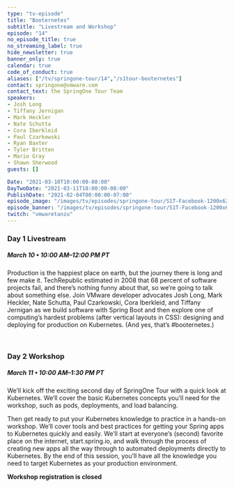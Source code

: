 ```yaml
---
type: "tv-episode"
title: "Booternetes"
subtitle: "Livestream and Workshop"
episode: "14"
no_episode_title: true
no_streaming_label: true
hide_newsletter: true
banner_only: true
calendar: true
code_of_conduct: true
aliases: ["/tv/springone-tour/14","/s1tour-booternetes"]
contact: springone@vmware.com
contact_text: the SpringOne Tour Team
speakers:
- Josh Long
- Tiffany Jernigan
- Mark Heckler
- Nate Schutta
- Cora Iberkleid
- Paul Czarkowski
- Ryan Baxter
- Tyler Britten
- Mario Gray
- Shawn Sherwood
guests: []

Date: "2021-03-10T10:00:00-08:00"
DayTwoDate: "2021-03-11T10:00:00-08:00"
PublishDate: "2021-02-04T00:00:00-07:00"
episode_image: "/images/tv/episodes/springone-tour/S1T-Facebook-1200x628-March.png"
episode_banner: "/images/tv/episodes/springone-tour/S1T-Facebook-1200x628-March.png"
twitch: "vmwaretanzu"
---
```



### Day 1 Livestream

<div class='flex align-items-center'>
	<h5>March 10 &bullet; 10:00 AM&ndash;12:00 PM PT
	<!-- <strong><a class='ml-3 lightbox' href='#day-1-reminder'><i class='fa fa-calendar-check mr-1'></i>Add to calendar</a></strong> --></h5>
</div>

Production is the happiest place on earth, but the journey there is long and few make it. TechRepublic estimated in 2008 that 68 percent of software projects fail, and there’s nothing funny about that, so we’re going to talk about something else. Join VMware developer advocates Josh Long, Mark Heckler, Nate Schutta, Paul Czarkowski, Cora Iberkleid, and Tiffany Jernigan as we build software with Spring Boot and then explore one of computing’s hardest problems (after vertical layouts in CSS): designing and deploying for production on Kubernetes. (And yes, that’s #booternetes.)

<!-- <a class='btn mt-2' href='https://www.twitch.tv/vmwaretanzu'>Watch Day 1 on Twitch</a> -->

<!-- <div id='day-1-reminder' class='p-5' style='display: none'>
	<h3 class='-text-white mb-3 text-center'>Add to calendar</h3>
  <div class='flex jc-between'>
      <script type="text/javascript">
          cal_single = ics();
          cal_single.addEvent('Booternetes Day 1 on Twitch', 'https://www.twitch.tv/vmwaretanzu', 'Twitch', '03/10/2021 10:00 am PST', '03/10/2021 12:00 pm PST');
      </script>
      <a href="#"
         onclick="javascript:cal_single.download('Booternetes Day 1 on Twitch')"
         class='btn mr-2 mb-2'>Outlook/iCal</a> <a
          href="https://www.google.com/calendar/render?action=TEMPLATE&text=Booternetes+Day+1+on+Twitch&details=https%3A%2F%2Fwww.twitch.tv%2Fvmwaretanzu&location=Twitch&dates=20210310T180000Z%2F20210310T200000Z"
          class='btn mb-2'>Google Calendar</a>
  </div>
</div> -->
<br>


### Day 2 Workshop

##### March 11 &bullet; 10:00 AM&ndash;1:30 PM PT

We’ll kick off the exciting second day of SpringOne Tour with a quick look at Kubernetes. We’ll cover the basic Kubernetes concepts you’ll need for the workshop, such as pods, deployments, and load balancing.

Then get ready to put your Kubernetes knowledge to practice in a hands-on workshop. We’ll cover tools and best practices for getting your Spring apps to Kubernetes quickly and easily. We’ll start at everyone’s (second) favorite place on the internet, start.spring.io, and walk through the process of creating new apps all the way through to automated deployments directly to Kubernetes. By the end of this session, you’ll have all the knowledge you need to target Kubernetes as your production environment.

<strong>Workshop registration is closed</strong>

<!-- <a class='btn mt-2 lightbox' href='#register'>Register for Workshop</a> -->

<!-- <div id="register" class='p-5' style="display:none">
	<h3 class='-text-white mb-3 hide'>Register</h3>
	<script src="https://connect.tanzu.vmware.com/js/forms2/js/forms2.min.js"></script>
	<form id="mktoForm_8081"></form>
	<script>
	  MktoForms2.setOptions({formXDPath : "/rs/pivotal/images/marketo-xdframe-relative.html"});
	  MktoForms2.loadForm("https://connect.tanzu.vmware.com", "625-IUJ-009", 8081, function(form){
			form.onSuccess(function(values, followUpUrl) {
				form.getFormElem().hide();
				$('.hide').hide();
				$('.confirmation').show();
				return false;
			});
	  });
	</script>
	<div class='confirmation' style="display:none">
		<h3 class="-text-white mt-0">Thank you!</h3>
		<p>Join us on March 11 using this link:<br/> <span class='-text-white zoom-link'>https://VMware.zoom.us/j/91830717008?pwd=NjBpbXBKREJDZWV2ZUovZ1ovTGlNQT09</span></p>
		<p>
			<strong>Add this workshop to your calendar:</strong>
			<br/>
			<strong>
	      <script type="text/javascript">
	          cal_single2 = ics();
	          cal_single2.addEvent('Booternetes Day 2 Workshop', 'https://VMware.zoom.us/j/91830717008?pwd=NjBpbXBKREJDZWV2ZUovZ1ovTGlNQT09', 'Zoom', '03/11/2021 10:00 am PST', '03/11/2021 1:30 pm PST');
	      </script>
				<a href="#" onclick="javascript:cal_single2.download('Booternetes Day 2 Workshop')">Outlook/iCal</a>
	      &nbsp;&bullet;&nbsp;
	      <a href="https://www.google.com/calendar/render?action=TEMPLATE&text=Booternetes+Day+2+Workshop&details=https%3A%2F%2FVMware.zoom.us%2Fj%2F91830717008%3Fpwd%3DNjBpbXBKREJDZWV2ZUovZ1ovTGlNQT09&location=Zoom&dates=20210311T180000Z%2F20210311T213000Z">Google</a>
	    </strong>
	  </p>
	</div>
</div> -->



